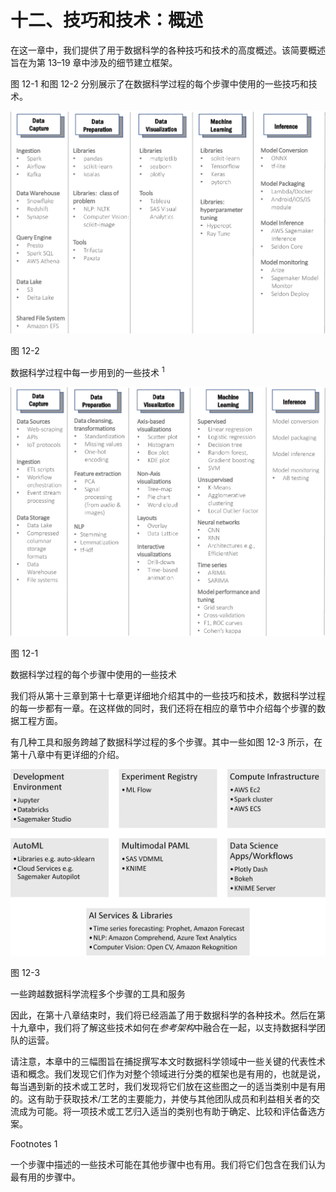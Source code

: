 # 十二、技巧和技术：概述

在这一章中，我们提供了用于数据科学的各种技巧和技术的高度概述。该简要概述旨在为第 13–19 章中涉及的细节建立框架。

图 12-1 和图 12-2 分别展示了在数据科学过程的每个步骤中使用的一些技巧和技术。

![img/504530_1_En_12_Fig2_HTML.png](img/504530_1_En_12_Fig2_HTML.png)

图 12-2

数据科学过程中每一步用到的一些技术 <sup>1</sup>

![img/504530_1_En_12_Fig1_HTML.png](img/504530_1_En_12_Fig1_HTML.png)

图 12-1

数据科学过程的每个步骤中使用的一些技术

我们将从第十三章到第十七章更详细地介绍其中的一些技巧和技术，数据科学过程的每一步都有一章。在这样做的同时，我们还将在相应的章节中介绍每个步骤的数据工程方面。

有几种工具和服务跨越了数据科学过程的多个步骤。其中一些如图 12-3 所示，在第十八章中有更详细的介绍。

![img/504530_1_En_12_Fig3_HTML.png](img/504530_1_En_12_Fig3_HTML.png)

图 12-3

一些跨越数据科学流程多个步骤的工具和服务

因此，在第十八章结束时，我们将已经涵盖了用于数据科学的各种技术。然后在第十九章中，我们将了解这些技术如何在*参考架构*中融合在一起，以支持数据科学团队的运营。

请注意，本章中的三幅图旨在捕捉撰写本文时数据科学领域中一些关键的代表性术语和概念。我们发现它们作为对整个领域进行分类的框架也是有用的，也就是说，每当遇到新的技术或工艺时，我们发现将它们放在这些图之一的适当类别中是有用的。这有助于获取技术/工艺的主要能力，并使与其他团队成员和利益相关者的交流成为可能。将一项技术或工艺归入适当的类别也有助于确定、比较和评估备选方案。

<aside aria-label="Footnotes" class="FootnoteSection" epub:type="footnotes">Footnotes 1

一个步骤中描述的一些技术可能在其他步骤中也有用。我们将它们包含在我们认为最有用的步骤中。

 </aside>
